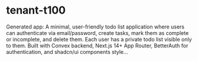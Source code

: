 # tenant-t100
Generated app: A minimal, user-friendly todo list application where users can authenticate via email/password, create tasks, mark them as complete or incomplete, and delete them. Each user has a private todo list visible only to them. Built with Convex backend, Next.js 14+ App Router, BetterAuth for authentication, and shadcn/ui components style...
